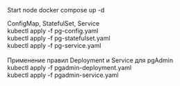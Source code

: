 Start node
docker compose up -d 

ConfigMap, StatefulSet, Service<br>
kubectl apply -f pg-config.yaml<br>
kubectl apply -f pg-statefulset.yaml<br>
kubectl apply -f pg-service.yaml<br>
<br>
Применение правил Deployment и Service для pgAdmin<br>
kubectl apply -f pgadmin-deployment.yaml<br>
kubectl apply -f pgadmin-service.yaml<br>